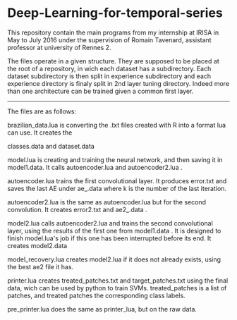 # Deep-Learning-for-temporal-series
This repository contain the main programs from my internship at IRISA in May to July 2016 under the supervision of Romain Tavenard, assistant professor at university of Rennes 2. 

The files operate in a given structure. They are supposed to be placed at the root of a repository, in wich each dataset has a subdirectory. Each dataset subdirectory is then split in experience subdirectory and each experience directory is finaly split in 2nd layer tuning directory.
Indeed more than one architecture can be trained given a common first layer.

-----------------------------------------------------------------------------------
The files are as follows:

brazilian_data.lua is converting the .txt files created with R into a format lua can use. It creates the 

classes<k>.data and dataset.data

model.lua is creating and training the neural network, and then saving it in model1.data. It calls 
autoencoder.lua and autoencoder2.lua .

autoencoder.lua trains the first convolutional layer. It produces error.txt and saves the last AE under 
ae_<k>.data where k is the number of the last iteration.

autoencoder2.lua is the same as autoencoder.lua but for the second convolution. It creates error2.txt and ae2_<k>.data .

model2.lua calls autoencoder2.lua and trains the second convolutional layer, using the results of the first one from model1.data . It is designed to finish model.lua's job if this one has been interrupted before its end. It creates model2.data

model_recovery.lua creates model2.lua if it does not already exists, using the best ae2 file it has.

printer.lua creates treated_patches.txt and target_patches.txt using the final data, wich can be used by python to train SVMs. treated_patches is a list of patches, and treated patches the corresponding class labels.

pre_printer.lua does the same as printer_lua, but on the raw data.